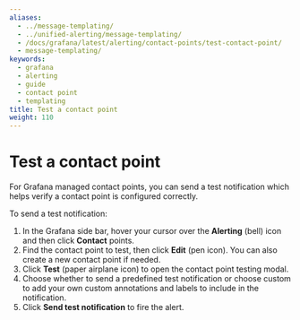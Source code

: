 ```yaml
---
aliases:
  - ../message-templating/
  - ../unified-alerting/message-templating/
  - /docs/grafana/latest/alerting/contact-points/test-contact-point/
  - message-templating/
keywords:
  - grafana
  - alerting
  - guide
  - contact point
  - templating
title: Test a contact point
weight: 110
---
```


# Test a contact point

For Grafana managed contact points, you can send a test notification which helps verify a contact point is configured correctly.

To send a test notification:

1. In the Grafana side bar, hover your cursor over the **Alerting** (bell) icon and then click **Contact** points.
1. Find the contact point to test, then click **Edit** (pen icon). You can also create a new contact point if needed.
1. Click **Test** (paper airplane icon) to open the contact point testing modal.
1. Choose whether to send a predefined test notification or choose custom to add your own custom annotations and labels to include in the notification.
1. Click **Send test notification** to fire the alert.
